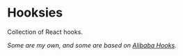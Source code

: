 # Hooksies

Collection of React hooks.

_Some are my own, and some are based on [Alibaba Hooks](https://github.com/alibaba/hooks/tree/master)._
